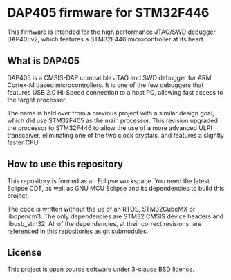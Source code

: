 # DAP405 firmware for STM32F446

This firmware is intended for the high performance JTAG/SWD debugger DAP405v2,
which features a STM32F446 microcontroller at its heart.

## What is DAP405

DAP405 is a CMSIS-DAP compatible JTAG and SWD debugger for ARM Cortex-M based
microcontrollers. It is one of the few debuggers that features USB 2.0 Hi-Speed
connection to a host PC, allowing fast access to the target processor.

The name is held over from a previous project with a similar design goal, which
did use STM32F405 as the main processor. This revision upgraded the processor
to STM32F446 to allow the use of a more advanced ULPI transceiver, eliminating
one of the two clock crystals, and features a slightly faster CPU.

## How to use this repository

This repository is formed as an Eclipse workspace. You need the latest Eclipse
CDT, as well as GNU MCU Eclipse and its dependencies to build this project.

The code is written without the ue of an RTOS, STM32CubeMX or libopencm3. The
only dependencies are STM32 CMSIS device headers and libusb\_stm32. All of the
dependencies, at their correct revisions, are referenced in this repositories
as git submodules.

## License

This project is open source software under [3-clause BSD license](LICENSE.md).
